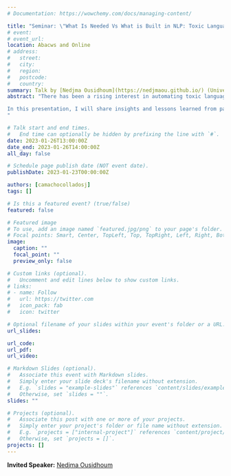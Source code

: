 ```yaml
---
# Documentation: https://wowchemy.com/docs/managing-content/

title: "Seminar: \"What Is Needed Vs What is Built in NLP: Toxic Language Detection and Automated Fact-checking Models As Use Cases\""
# event:
# event_url:
location: Abacws and Online
# address:
#   street:
#   city:
#   region:
#   postcode:
#   country:
summary: Talk by [Nedjma Ousidhoum](https://nedjmaou.github.io/) (University of Cambridge)
abstract: "There has been a rising interest in automating toxic language detection and fact-checking to help experts with online moderation and fact verification. However, in the absence of clear definitions of crucial terms and experts’ needs, one may ask how we can have the impact we aim for and build robust tools for toxic language detection and automated fact-checking. 

In this presentation, I will share insights and lessons learned from past and ongoing work on toxic language detection and automated fact-checking. I will talk about (1) the construction of multilingual resources for toxic language detection and related problems (e.g., selection bias) and (2) work on question generation for fact-checking.
"

# Talk start and end times.
#   End time can optionally be hidden by prefixing the line with `#`.
date: 2023-01-26T13:00:00Z
date_end: 2023-01-26T14:00:00Z
all_day: false

# Schedule page publish date (NOT event date).
publishDate: 2023-01-23T00:00:00Z

authors: [camachocolladosj]
tags: []

# Is this a featured event? (true/false)
featured: false

# Featured image
# To use, add an image named `featured.jpg/png` to your page's folder. 
# Focal points: Smart, Center, TopLeft, Top, TopRight, Left, Right, BottomLeft, Bottom, BottomRight.
image:
  caption: ""
  focal_point: ""
  preview_only: false

# Custom links (optional).
#   Uncomment and edit lines below to show custom links.
# links:
# - name: Follow
#   url: https://twitter.com
#   icon_pack: fab
#   icon: twitter

# Optional filename of your slides within your event's folder or a URL.
url_slides:

url_code:
url_pdf:
url_video:

# Markdown Slides (optional).
#   Associate this event with Markdown slides.
#   Simply enter your slide deck's filename without extension.
#   E.g. `slides = "example-slides"` references `content/slides/example-slides.md`.
#   Otherwise, set `slides = ""`.
slides: ""

# Projects (optional).
#   Associate this post with one or more of your projects.
#   Simply enter your project's folder or file name without extension.
#   E.g. `projects = ["internal-project"]` references `content/project/deep-learning/index.md`.
#   Otherwise, set `projects = []`.
projects: []
---
```


**Invited Speaker:** [Nedjma Ousidhoum](https://nedjmaou.github.io/)
